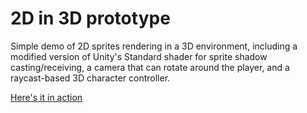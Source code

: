 # 2D in 3D prototype

Simple demo of 2D sprites rendering in a 3D environment, including a modified version of Unity's Standard shader for sprite shadow casting/receiving, a camera that can rotate around the player, and a raycast-based 3D character controller.

[Here's it in action](https://i.imgur.com/3y6aIk9.gif)
